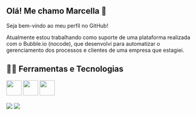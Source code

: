 ## Olá! Me chamo Marcella 👋
<p1>Seja bem-vindo ao meu perfil no GitHub!<p1>

<!--
**tcallecram/tcallecram** is a ✨ _special_ ✨ repository because its `README.md` (this file) appears on your GitHub profile.

Here are some ideas to get you started:

- 🔭 I’m currently working on ...
- 🌱 I’m currently learning ...
- 👯 I’m looking to collaborate on ...
- 🤔 I’m looking for help with ...
- 💬 Ask me about ...
- 📫 How to reach me: ...
- 😄 Pronouns: ...
- ⚡ Fun fact: ...
-->

<p2>Atualmente estou trabalhando como suporte de uma plataforma realizada com o Bubble.io (nocode), que desenvolvi para automatizar o gerenciamento dos processos e clientes de uma empresa que estagiei.<p2>
<br>

## 👩‍💻 Ferramentas e Tecnologias

<div>
<img loading="lazy" src="https://cdn.jsdelivr.net/gh/devicons/devicon@latest/icons/canva/canva-original.svg" width="40" height="40"/> 
<img loading="lazy" src="https://cdn.jsdelivr.net/gh/devicons/devicon@latest/icons/dotnetcore/dotnetcore-original.svg" width="40" height="40"/>   
<img loading="lazy" src="https://cdn.jsdelivr.net/gh/devicons/devicon@latest/icons/bootstrap/bootstrap-original.svg"  width="40" height="40"/>
</div>
  
<br>

<div>
<a href = "mailto:contato@seu-usuário-aqui"><img loading="lazy" src="https://img.shields.io/badge/Gmail-D14836?style=for-the-badge&logo=gmail&logoColor=white" target="_blank"></a>
<a href="www.linkedin.com/in/marcella-costa-tavares-955273272" target="_blank"><img loading="lazy" src="https://img.shields.io/badge/-LinkedIn-%230077B5?style=for-the-badge&logo=linkedin&logoColor=white" target="_blank"></a>   
</div>

          



